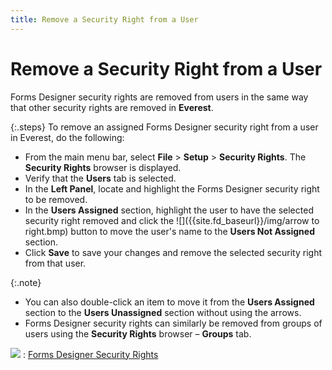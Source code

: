 ```yaml
---
title: Remove a Security Right from a User
---
```


# Remove a Security Right from a User


Forms Designer security rights are removed from users in the same way  that other security rights are removed in **Everest**.


{:.steps}
To remove an assigned Forms Designer security right from  a user in Everest, do the following:

- From the main menu bar, select **File**  > **Setup** > **Security 
 Rights**. The **Security Rights**  browser is displayed.
- Verify that the **Users**  tab is selected.
- In the **Left Panel**,  locate and highlight the Forms Designer security right to be removed.
- In the **Users 
 Assigned** section, highlight the user to have the selected security  right removed and click the ![]({{site.fd_baseurl}}/img/arrow to right.bmp) button to move the user's  name to the **Users Not Assigned**  section.
- Click **Save**  to save your changes and remove the selected security right from that  user.



{:.note}
- You can also double-click  an item to move it from the **Users Assigned**  section to the **Users Unassigned**  section without using the arrows.
- Forms Designer  security rights can similarly be removed from groups of users using the  **Security Rights** browser – **Groups** tab.


![]({{site.fd_baseurl}}/img/see_also.gif)
: [Forms  Designer Security Rights]({{site.fd_baseurl}}/forms-designer-security/security-rights/forms_designer_security_rights.html)
